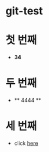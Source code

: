 # git-test

# 첫 번째 

- __34__


# 두 번째

- ** 4444 ** 


# 세 번째

- click [here](https://www.naver.com)

